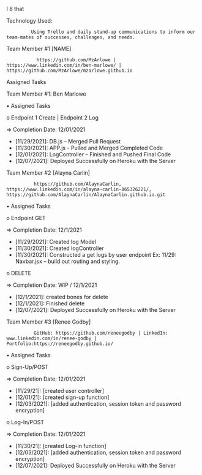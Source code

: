 I 8 that

Technology Used:

             Using Trello and daily stand-up communications to inform our team-mates of successes, challenges, and needs. 

Team Member #1  [NAME]

               https://github.com/MzArlowe | https://www.linkedin.com/in/ben-marlowe/ | https://github.com/MzArlowe/mzarlowe.github.io

Assigned Tasks

Team Member #1: Ben Marlowe
             
•	Assigned Tasks

o	Endpoint 1 Create | Endpoint 2 Log

=>	Completion Date: 12/01/2021
-	[11/29/2021]: DB.js – Merged Pull Request
-	[11/30/2021]: APP.js - Pulled and Merged Completed Code
-	[12/01/2021]: LogController – Finished and Pushed Final Code
-	[12/07/2021]: Deployed Successfully on Heroku with the Server

Team Member #2  [Alayna Carlin]

              https://github.com/AlaynaCarlin, https://www.linkedin.com/in/alayna-carlin-865326221/, https://github.com/AlaynaCarlin/AlaynaCarlin.github.io.git

• Assigned Tasks

o Endpoint GET

=> Completion Date: 12/1/2021
- [11/29/2021]: Created log Model
- [11/30/2021]: Created logController
- [11/30/2021]: Constructed a get logs by user endpoint
Ex: 11/29: Navbar.jsx – build out routing and styling.

o DELETE

=> Completion Date: WIP / 12/1/2021
- [12/1/2021]: created bones for delete
- [12/1/2021]: Finished delete
- [12/07/2021]: Deployed Successfully on Heroku with the Server
 

Team Member #3  [Renee Godby]

              GitHub: https://github.com/reneegodby | LinkedIn: www.linkedin.com/in/renee-godby | Portfolio:https://reneegodby.github.io/

• Assigned Tasks

o Sign-Up/POST

=> Completion Date: 12/01/2021
- [11/29/21]: [created user controller]
- [12/01/21]: [created sign-up function]
- [12/03/2021]: [added authentication, session token and password encryption]

o Log-In/POST

 => Completion Date: 12/01/2021
- [11/30/21]: [created Log-in function]
- [12/03/2021]: [added authentication, session token and password encryption]
-	[12/07/2021]: Deployed Successfully on Heroku with the Server
